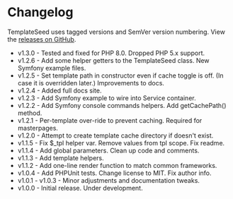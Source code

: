 # Changelog

TemplateSeed uses tagged versions and SemVer version numbering. View the [releases on GitHub](https://github.com/syntaxseed/templateseed/releases).

* v1.3.0 - Tested and fixed for PHP 8.0. Dropped PHP 5.x support.
* v1.2.6 - Add some helper getters to the TemplateSeed class. New Symfony example files.
* v1.2.5 - Set template path in constructor even if cache toggle is off. (In case it is overridden later.) Improvements to docs.
* v1.2.4 - Added full docs site.
* v1.2.3 - Add Symfony example to wire into Service container.
* v1.2.2 - Add Symfony console commands helpers. Add getCachePath() method.
* v1.2.1 - Per-template over-ride to prevent caching. Required for masterpages.
* v1.2.0 - Attempt to create template cache directory if doesn't exist.
* v1.1.5 - Fix $_tpl helper var. Remove values from tpl scope. Fix readme.
* v1.1.4 - Add global parameters. Clean up code and comments.
* v1.1.3 - Add template helpers.
* v1.1.2 - Add one-line render function to match common frameworks.
* v1.0.4 - Add PHPUnit tests. Change license to MIT. Fix author info.
* v1.0.1 - v1.0.3 - Minor adjustments and documentation tweaks.
* v1.0.0 - Initial release. Under development.
